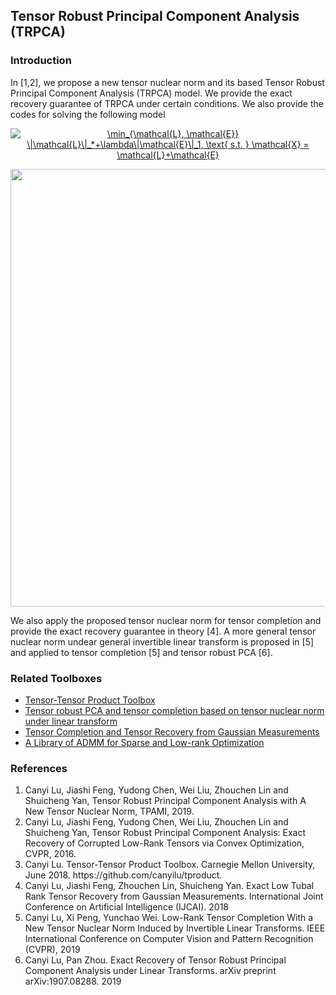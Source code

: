 ## Tensor Robust Principal Component Analysis (TRPCA)

### Introduction
In [1,2], we propose a new tensor nuclear norm and its based Tensor Robust Principal Component Analysis (TRPCA) model. We provide the exact recovery guarantee of TRPCA under certain conditions. We also provide the codes for solving the following model

<p align="center"> 
<a href="https://www.codecogs.com/eqnedit.php?latex=\min_{\mathcal{L},&space;\mathcal{E}}&space;\|\mathcal{L}\|_*&plus;\lambda\|\mathcal{E}\|_1,&space;\text{&space;s.t.&space;}&space;\mathcal{X}&space;=&space;\mathcal{L}&plus;\mathcal{E}" target="_blank"><img src="https://latex.codecogs.com/gif.latex?\min_{\mathcal{L},&space;\mathcal{E}}&space;\|\mathcal{L}\|_*&plus;\lambda\|\mathcal{E}\|_1,&space;\text{&space;s.t.&space;}&space;\mathcal{X}&space;=&space;\mathcal{L}&plus;\mathcal{E}" title="\min_{\mathcal{L}, \mathcal{E}} \|\mathcal{L}\|_*+\lambda\|\mathcal{E}\|_1, \text{ s.t. } \mathcal{X} = \mathcal{L}+\mathcal{E}" /></a>
</p>

<p align="center"> 
<img src="https://github.com/canyilu/canyilu.github.io/blob/master/images/fig_trpca.png" width='700'>
</p>

We also apply the proposed tensor nuclear norm for tensor completion and provide the exact recovery guarantee in theory [4]. A more general tensor nuclear norm undear general invertible linear transform is proposed in [5] and applied to tensor completion [5] and tensor robust PCA [6].

### Related Toolboxes
<ul>
  <li> <a href="https://github.com/canyilu/tproduct" class="textlink">Tensor-Tensor Product Toolbox</a></li>
  <li> <a href="https://github.com/canyilu/Tensor-robust-PCA-and-tensor-completion-under-linear-transform" class="textlink">Tensor robust PCA and tensor completion based on tensor nuclear norm under linear transform</a></li>
  <li> <a href="https://github.com/canyilu/tensor-completion-tensor-recovery" class="textlink">Tensor Completion and Tensor Recovery from Gaussian Measurements</a></li>       
  <li> <a href="https://github.com/canyilu/LibADMM" class="textlink">A Library of ADMM for Sparse and Low-rank Optimization </a></li>
</ul>


### References
<ol>
<li> Canyi Lu, Jiashi Feng, Yudong Chen, Wei Liu, Zhouchen Lin and Shuicheng Yan, Tensor Robust Principal Component Analysis with A New Tensor Nuclear Norm, TPAMI, 2019.
<li> Canyi Lu, Jiashi Feng, Yudong Chen, Wei Liu, Zhouchen Lin and Shuicheng Yan, Tensor Robust Principal Component Analysis: Exact Recovery of Corrupted Low-Rank Tensors via Convex Optimization, CVPR, 2016.
<li> Canyi Lu. Tensor-Tensor Product Toolbox. Carnegie Mellon University, June 2018. https://github.com/canyilu/tproduct.
<li> Canyi Lu, Jiashi Feng, Zhouchen Lin, Shuicheng Yan. Exact Low Tubal Rank Tensor Recovery from Gaussian Measurements. International Joint Conference on Artificial Intelligence (IJCAI). 2018
<li> Canyi Lu, Xi Peng, Yunchao Wei. Low-Rank Tensor Completion With a New Tensor Nuclear Norm Induced by Invertible Linear Transforms. IEEE International Conference on Computer Vision and Pattern Recognition (CVPR), 2019
<li> Canyi Lu, Pan Zhou. Exact Recovery of Tensor Robust Principal Component Analysis under Linear Transforms. arXiv preprint arXiv:1907.08288. 2019




</ol>

